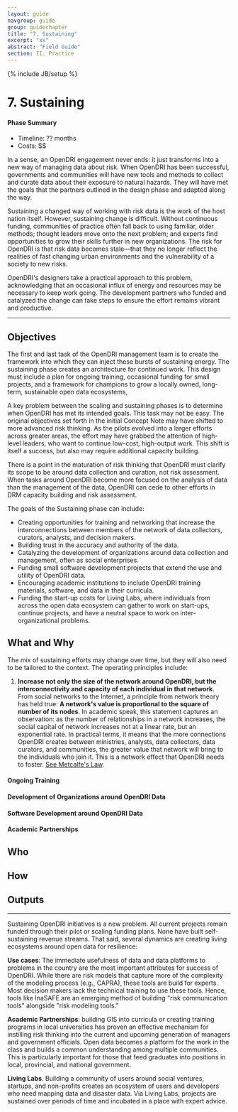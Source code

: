 ```yaml
---
layout: guide
navgroup: guide
group: guidechapter
title: "7. Sustaining"
excerpt: "xx"
abstract: "Field Guide"
section: II. Practice
---
```

{% include JB/setup %}


# 7. Sustaining
<div class="info-box image-right adapted width-200px">
<h4>Phase Summary</h4>
<ul>
<li>Timeline: ?? months</li>
<li>Costs: $$</li>
</ul> 
</div>

In a sense, an OpenDRI engagement never ends: it just transforms into a new way of managing data about risk. When OpenDRI has been successful, governments and communities will have new tools and methods to collect and curate data about their exposure to natural hazards. They will have met the goals that the partners outlined in the design phase and adapted along the way. 

Sustaining a changed way of working with risk data is the work of the host nation itself. However, sustaining change is difficult. Without continuous funding, communities of practice often fall back to using familiar, older methods; thought leaders move onto the next problem; and experts find opportunities to grow their skills further in new organizations. The risk for OpenDRI is that risk data becomes stale&mdash;that they no longer reflect the realities of fast changing urban environments and the vulnerability of a society to new risks.

OpenDRI's designers take a practical approach to this problem, acknowledging that an occasional influx of energy and resources may be necessary to keep work going. The development partners who funded and catalyzed the change can take steps to ensure the effort remains vibrant and productive.  

***

## Objectives
The first and last task of the OpenDRI management team is to create the framework into which they can inject these bursts of sustaining energy. The sustaining phase creates an architecture for continued work. This design must include a plan for ongoing training, occasional funding for small projects, and a framework for champions to grow a locally owned, long-term, sustainable open data ecosystems, 

A key problem between the scaling and sustaining phases is to determine when OpenDRI has met its intended goals. This task may not be easy. The original objectives set forth in the initial Concept Note may have shifted to more advanced risk thinking. As the pilots evolved into a larger efforts across greater areas, the effort may have grabbed the attention of high-level leaders, who want to continue low-cost, high-output work. This shift is itself a success, but also may require additional capacity building. 

There is a point in the maturation of risk thinking that OpenDRI must clarify its scope to be around data collection and curation, not risk assessment. When tasks around OpenDRI become more focused on the analysis of data than the management of the data, OpenDRI can cede to other efforts in DRM capacity building and risk assessment.

The goals of the Sustaining phase can include:

* Creating opportunities for training and networking that increase the interconnections between members of the network of data collectors, curators, analysts, and decision makers.
* Building trust in the accuracy and authority of the data.
* Catalyzing the development of organizations around data collection and management, often as social enterprises.
* Funding small software development projects that extend the use and utility of OpenDRI data.
* Encouraging academic institutions to include OpenDRI training materials, software, and data in their curricula.
* Funding the start-up costs for Living Labs, where individuals from across the open data ecosystem can gather to work on start-ups, continue projects, and have a neutral space to work on inter-organizational problems.

## What and Why
The mix of sustaining efforts may change over time, but they will also need to be tailored to the context. The operating principles include:

1. **Increase not only the size of the network around OpenDRI, but the interconnectivity and capacity of each individual in that network**. From social networks to the Internet, a principle from network theory has held true: **A network's value is proportional to the square of number of its nodes**. In academic speak, this statement captures an observation: as the number of relationships in a network increases, the social capital of network increases not at a linear rate, but an exponential rate. In practical terms, it means that the more connections OpenDRI creates between ministries, analysts, data collectors, data curators, and communities, the greater value that network will bring to the individuals who join it. This is a network effect that OpenDRI needs to foster. [See Metcalfe's Law](http://en.wikipedia.org/wiki/Metcalfe%27s_law). 


#### Ongoing Training

#### Development of Organizations around OpenDRI Data

#### Software Development around OpenDRI Data

#### Academic Partnerships

#### 


## Who



## How

## Outputs

***

Sustaining OpenDRI initiatives is a new problem. All current projects remain funded through their pilot or scaling funding plans. None have built self-sustaining revenue streams. That said, several dynamics are creating living ecosystems around open data for resilience:

**Use cases**: The immediate usefulness of data and data platforms to problems in the country are the most important attributes for success of OpenDRI. While there are risk models that capture more of the complexity of the modeling process (e.g., CAPRA), these tools are build for experts. Most decision makers lack the technical training to use these tools. Hence, tools like InaSAFE are an emerging method of building "risk communication tools" alongside "risk modeling tools."

**Academic Partnerships**: building GIS into curricula or creating training programs in local universities has proven an effective mechanism for instilling risk thinking into the current and upcoming generation of managers and government officials. Open data becomes a platform for the work in the class and builds a common understanding among multiple communities. This is particularly important for those that feed graduates into positions in local, provincial, and national government.

**Living Labs**. Building a community of users around social ventures, startups, and non-profits creates an ecosystem of users and developers who need mapping data and disaster data. Via Living Labs, projects are sustained over periods of time and incubated in a place with expert advice.








